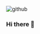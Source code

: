 ![github](https://github.com/Marvin070993/Marvin070993/assets/150749188/7637a117-3e41-4889-a0fe-e33c44d442ad)
### Hi there 👋

<!--
**Marvin070993/Marvin070993** is a ✨ _special_ ✨ repository because its `README.md` (this file) appears on your GitHub profile.

Here are some ideas to get you started:

- 🔭 I’m currently working on a company that is dedicated to tendering for computer and printing equipment.
- 🌱 I’m currently learning web development to design pages and programs such as points of sale, applications, etc.
- 👯 I’m looking to collaborate on I am looking to collaborate on a software development company focused on web development and .net applications
